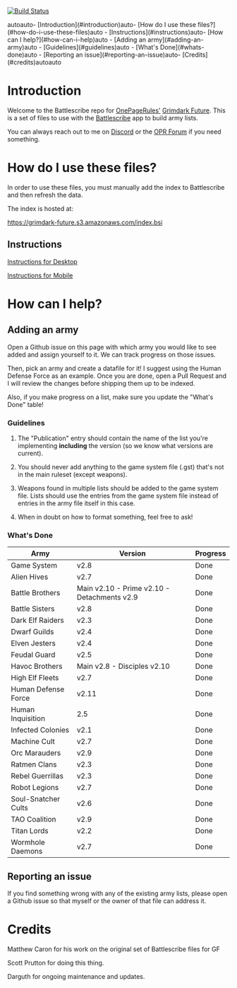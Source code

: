 [![Build Status](https://travis-ci.com/sprutton1/GrimdarkFutureBattlescribe.svg?branch=master)](https://travis-ci.com/sprutton1/GrimdarkFutureBattlescribe)

<!-- TOC -->autoauto- [Introduction](#introduction)auto- [How do I use these files?](#how-do-i-use-these-files)auto    - [Instructions](#instructions)auto- [How can I help?](#how-can-i-help)auto    - [Adding an army](#adding-an-army)auto        - [Guidelines](#guidelines)auto        - [What's Done](#whats-done)auto    - [Reporting an issue](#reporting-an-issue)auto- [Credits](#credits)autoauto<!-- /TOC -->

# Introduction

Welcome to the Battlescribe repo for [OnePageRules'](https://onepagerules.com/)
[Grimdark Future](https://onepagerules.com/portfolio/grimdark-future/). This is
a set of files to use with the [Battlescribe](https://battlescribe.net/) app to
build army lists.

You can always reach out to me on
[Discord](https://discordapp.com/channels/610199287346888743/610199287346888746)
or the [OPR Forum](http://forum.onepagerules.com/) if you need something.

# How do I use these files?

In order to use these files, you must manually add the index to Battlescribe and
then refresh the data.

The index is hosted at:

https://grimdark-future.s3.amazonaws.com/index.bsi

## Instructions

[Instructions for Desktop](./desktop.md)

[Instructions for Mobile](./mobile.md)

# How can I help?

## Adding an army

Open a Github issue on this page with which army you would like to see added and
assign yourself to it. We can track progress on those issues.

Then, pick an army and create a datafile for it! I suggest using the Human
Defense Force as an example. Once you are done, open a Pull Request and I will
review the changes before shipping them up to be indexed.

Also, if you make progress on a list, make sure you update the "What's Done"
table!

### Guidelines

1. The "Publication" entry should contain the name of the list you're
   implementing **including** the version (so we know what versions are
   current).

2. You should never add anything to the game system file (.gst) that's not in
   the main ruleset (except weapons).

3. Weapons found in multiple lists should be added to the game system file.
   Lists should use the entries from the game system file instead of entries in
   the army file itself in this case.

4. When in doubt on how to format something, feel free to ask!

### What's Done

| Army | Version | Progress |
|---|---|---|
|Game System|v2.8|Done|
|Alien Hives|v2.7|Done|
|Battle Brothers|Main v2.10 - Prime v2.10 - Detachments v2.9|Done|
|Battle Sisters|v2.8|Done|
|Dark Elf Raiders|v2.3|Done|
|Dwarf Guilds|v2.4|Done|
|Elven Jesters|v2.4|Done|
|Feudal Guard|v2.5|Done|
|Havoc Brothers|Main v2.8 - Disciples v2.10|Done|
|High Elf Fleets|v2.7|Done|
|Human Defense Force|v2.11|Done|
|Human Inquisition|2.5|Done|
|Infected Colonies|v2.1|Done|
|Machine Cult|v2.7|Done|
|Orc Marauders|v2.9|Done|
|Ratmen Clans|v2.3|Done|
|Rebel Guerrillas|v2.3|Done|
|Robot Legions|v2.7|Done|
|Soul-Snatcher Cults|v2.6|Done|
|TAO Coalition|v2.9|Done|
|Titan Lords|v2.2|Done|
|Wormhole Daemons|v2.7|Done|



## Reporting an issue

If you find something wrong with any of the existing army lists, please open a
Github issue so that myself or the owner of that file can address it.

# Credits

Matthew Caron for his work on the original set of Battlescribe files for GF

Scott Prutton for doing this thing.

Darguth for ongoing maintenance and updates.